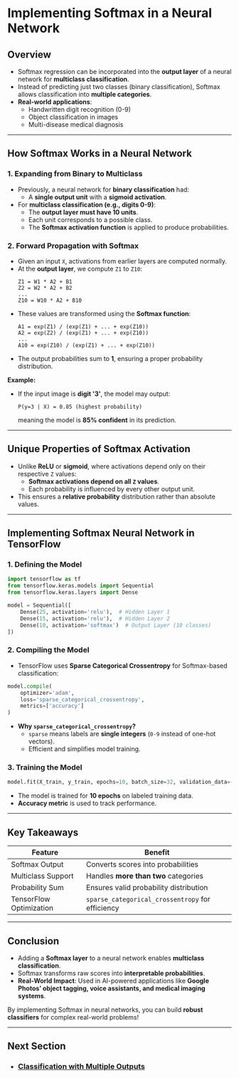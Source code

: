 # Implementing Softmax in a Neural Network

## Overview
- Softmax regression can be incorporated into the **output layer** of a neural network for **multiclass classification**.
- Instead of predicting just two classes (binary classification), Softmax allows classification into **multiple categories**.
- **Real-world applications**:
  - Handwritten digit recognition (0-9)
  - Object classification in images
  - Multi-disease medical diagnosis

---

## How Softmax Works in a Neural Network
### **1. Expanding from Binary to Multiclass**
- Previously, a neural network for **binary classification** had:
  - A **single output unit** with a **sigmoid activation**.
- For **multiclass classification (e.g., digits 0-9)**:
  - The **output layer must have 10 units**.
  - Each unit corresponds to a possible class.
  - The **Softmax activation function** is applied to produce probabilities.

### **2. Forward Propagation with Softmax**
- Given an input `X`, activations from earlier layers are computed normally.
- At the **output layer**, we compute `Z1` to `Z10`:
  ```
  Z1 = W1 * A2 + B1
  Z2 = W2 * A2 + B2
  ...
  Z10 = W10 * A2 + B10
  ```
- These values are transformed using the **Softmax function**:
  ```
  A1 = exp(Z1) / (exp(Z1) + ... + exp(Z10))
  A2 = exp(Z2) / (exp(Z1) + ... + exp(Z10))
  ...
  A10 = exp(Z10) / (exp(Z1) + ... + exp(Z10))
  ```
- The output probabilities sum to **1**, ensuring a proper probability distribution.

**Example:**
- If the input image is **digit '3'**, the model may output:
  ```
  P(y=3 | X) = 0.85 (highest probability)
  ```
  meaning the model is **85% confident** in its prediction.

---

## Unique Properties of Softmax Activation
- Unlike **ReLU** or **sigmoid**, where activations depend only on their respective `Z` values:
  - **Softmax activations depend on all `Z` values**.
  - Each probability is influenced by every other output unit.
- This ensures a **relative probability** distribution rather than absolute values.

---

## Implementing Softmax Neural Network in TensorFlow
### **1. Defining the Model**
```python
import tensorflow as tf
from tensorflow.keras.models import Sequential
from tensorflow.keras.layers import Dense

model = Sequential([
    Dense(25, activation='relu'),  # Hidden Layer 1
    Dense(15, activation='relu'),  # Hidden Layer 2
    Dense(10, activation='softmax')  # Output Layer (10 classes)
])
```

### **2. Compiling the Model**
- TensorFlow uses **Sparse Categorical Crossentropy** for Softmax-based classification:
```python
model.compile(
    optimizer='adam',
    loss='sparse_categorical_crossentropy',
    metrics=['accuracy']
)
```
- **Why `sparse_categorical_crossentropy`?**
  - `sparse` means labels are **single integers** (`0-9` instead of one-hot vectors).
  - Efficient and simplifies model training.

### **3. Training the Model**
```python
model.fit(X_train, y_train, epochs=10, batch_size=32, validation_data=(X_val, y_val))
```
- The model is trained for **10 epochs** on labeled training data.
- **Accuracy metric** is used to track performance.

---

## Key Takeaways
| Feature | Benefit |
|---------|---------|
| Softmax Output | Converts scores into probabilities |
| Multiclass Support | Handles **more than two** categories |
| Probability Sum | Ensures valid probability distribution |
| TensorFlow Optimization | `sparse_categorical_crossentropy` for efficiency |

---

## Conclusion
- Adding a **Softmax layer** to a neural network enables **multiclass classification**.
- Softmax transforms raw scores into **interpretable probabilities**.
- **Real-World Impact**: Used in AI-powered applications like **Google Photos’ object tagging, voice assistants, and medical imaging systems**.

By implementing Softmax in neural networks, you can build **robust classifiers** for complex real-world problems!




---
## Next Section
- ### [Classification with Multiple Outputs](Multiple_Outputs.md)
